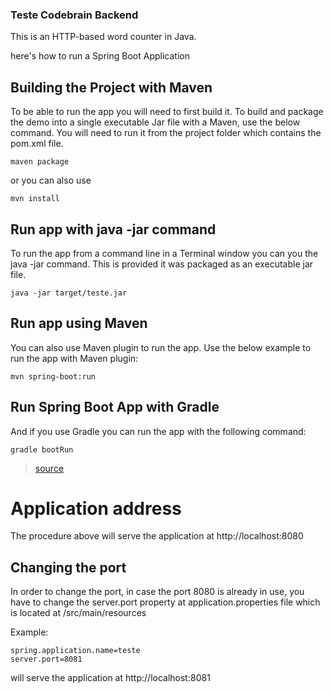 ### Teste Codebrain Backend
This is an HTTP-based word counter in Java.

here's how to run a Spring Boot Application

## Building the Project with Maven
To be able to run the app you will need to first build it. To build and package the demo into a single executable Jar file with a Maven, use the below command. You will need to run it from the project folder which contains the pom.xml file.

```maven package```

or you can also use

```mvn install```

## Run app with java -jar command
To run the app from a command line in a Terminal window you can you the java -jar command. This is provided it was packaged as an executable jar file.

```java -jar target/teste.jar```

## Run app using Maven
You can also use Maven plugin to run the app. Use the below example to run the app with Maven plugin:

```mvn spring-boot:run```

## Run Spring Boot App with Gradle
And if you use Gradle you can run the app with the following command:

```gradle bootRun```

> [source](https://www.appsdeveloperblog.com/run-spring-boot-app-from-a-command-line/)

# Application address
The procedure above will serve the application at http://localhost:8080

## Changing the port
In order to change the port, in case the port 8080 is already in use, you have to change the server.port property at application.properties file
which is located at /src/main/resources

Example:

```
spring.application.name=teste
server.port=8081
```

will serve the application at http://localhost:8081
